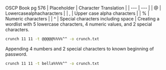 OSCP Book pg 576
| Placeholder | Character Translation |
| --- | --- |
| @ | Lowercasealphacharacters |
| , | Upper case alpha characters |
| % | Numeric characters |
| ^ | Special characters including space |
Creating a wordlist with 5 lowercase characters, 4 numeric values, and 2 special characters.
```bash - kali
crunch 11 11 -t @@@@@%%%%^^ -o crunch.txt
```
Appending 4 numbers and 2 special characters to known beginning of password.
```bash - kali
crunch 11 11 -t bella%%%%^^ -o crunch.txt
```